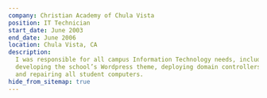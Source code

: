 ```yaml
---
company: Christian Academy of Chula Vista
position: IT Technician
start_date: June 2003
end_date: June 2006
location: Chula Vista, CA
description:
  I was responsible for all campus Information Technology needs, including
  developing the school’s Wordpress theme, deploying domain controllers, and building
  and repairing all student computers.
hide_from_sitemap: true
---
```

